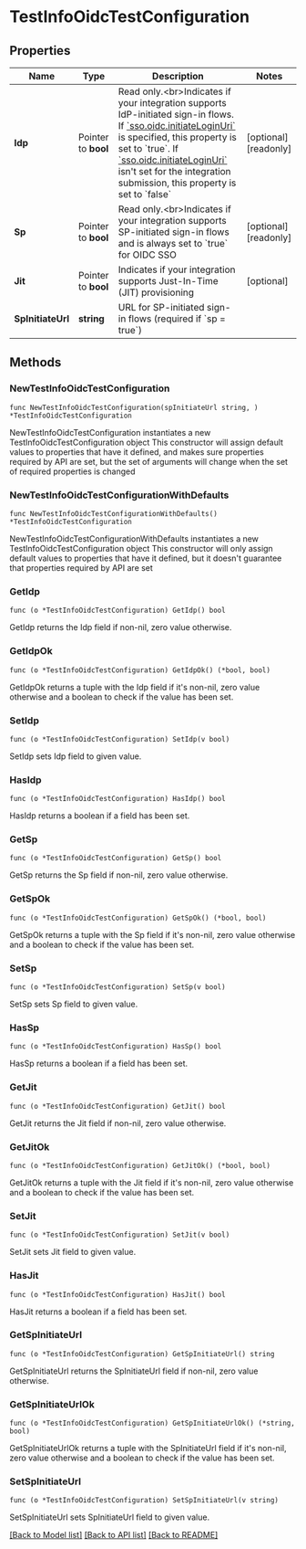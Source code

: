 # TestInfoOidcTestConfiguration

## Properties

Name | Type | Description | Notes
------------ | ------------- | ------------- | -------------
**Idp** | Pointer to **bool** | Read only.&lt;br&gt;Indicates if your integration supports IdP-initiated sign-in flows. If [&#x60;sso.oidc.initiateLoginUri&#x60;](/openapi/okta-management/management/tag/YourOinIntegrations/#tag/YourOinIntegrations/operation/createSubmission!path&#x3D;sso/oidc/initiateLoginUri&amp;t&#x3D;request) is specified, this property is set to &#x60;true&#x60;. If [&#x60;sso.oidc.initiateLoginUri&#x60;](/openapi/okta-management/management/tag/YourOinIntegrations/#tag/YourOinIntegrations/operation/createSubmission!path&#x3D;sso/oidc/initiateLoginUri&amp;t&#x3D;request) isn&#39;t set for the integration submission, this property is set to &#x60;false&#x60; | [optional] [readonly] 
**Sp** | Pointer to **bool** | Read only.&lt;br&gt;Indicates if your integration supports SP-initiated sign-in flows and is always set to &#x60;true&#x60; for OIDC SSO | [optional] [readonly] 
**Jit** | Pointer to **bool** | Indicates if your integration supports Just-In-Time (JIT) provisioning | [optional] 
**SpInitiateUrl** | **string** | URL for SP-initiated sign-in flows (required if &#x60;sp &#x3D; true&#x60;) | 

## Methods

### NewTestInfoOidcTestConfiguration

`func NewTestInfoOidcTestConfiguration(spInitiateUrl string, ) *TestInfoOidcTestConfiguration`

NewTestInfoOidcTestConfiguration instantiates a new TestInfoOidcTestConfiguration object
This constructor will assign default values to properties that have it defined,
and makes sure properties required by API are set, but the set of arguments
will change when the set of required properties is changed

### NewTestInfoOidcTestConfigurationWithDefaults

`func NewTestInfoOidcTestConfigurationWithDefaults() *TestInfoOidcTestConfiguration`

NewTestInfoOidcTestConfigurationWithDefaults instantiates a new TestInfoOidcTestConfiguration object
This constructor will only assign default values to properties that have it defined,
but it doesn't guarantee that properties required by API are set

### GetIdp

`func (o *TestInfoOidcTestConfiguration) GetIdp() bool`

GetIdp returns the Idp field if non-nil, zero value otherwise.

### GetIdpOk

`func (o *TestInfoOidcTestConfiguration) GetIdpOk() (*bool, bool)`

GetIdpOk returns a tuple with the Idp field if it's non-nil, zero value otherwise
and a boolean to check if the value has been set.

### SetIdp

`func (o *TestInfoOidcTestConfiguration) SetIdp(v bool)`

SetIdp sets Idp field to given value.

### HasIdp

`func (o *TestInfoOidcTestConfiguration) HasIdp() bool`

HasIdp returns a boolean if a field has been set.

### GetSp

`func (o *TestInfoOidcTestConfiguration) GetSp() bool`

GetSp returns the Sp field if non-nil, zero value otherwise.

### GetSpOk

`func (o *TestInfoOidcTestConfiguration) GetSpOk() (*bool, bool)`

GetSpOk returns a tuple with the Sp field if it's non-nil, zero value otherwise
and a boolean to check if the value has been set.

### SetSp

`func (o *TestInfoOidcTestConfiguration) SetSp(v bool)`

SetSp sets Sp field to given value.

### HasSp

`func (o *TestInfoOidcTestConfiguration) HasSp() bool`

HasSp returns a boolean if a field has been set.

### GetJit

`func (o *TestInfoOidcTestConfiguration) GetJit() bool`

GetJit returns the Jit field if non-nil, zero value otherwise.

### GetJitOk

`func (o *TestInfoOidcTestConfiguration) GetJitOk() (*bool, bool)`

GetJitOk returns a tuple with the Jit field if it's non-nil, zero value otherwise
and a boolean to check if the value has been set.

### SetJit

`func (o *TestInfoOidcTestConfiguration) SetJit(v bool)`

SetJit sets Jit field to given value.

### HasJit

`func (o *TestInfoOidcTestConfiguration) HasJit() bool`

HasJit returns a boolean if a field has been set.

### GetSpInitiateUrl

`func (o *TestInfoOidcTestConfiguration) GetSpInitiateUrl() string`

GetSpInitiateUrl returns the SpInitiateUrl field if non-nil, zero value otherwise.

### GetSpInitiateUrlOk

`func (o *TestInfoOidcTestConfiguration) GetSpInitiateUrlOk() (*string, bool)`

GetSpInitiateUrlOk returns a tuple with the SpInitiateUrl field if it's non-nil, zero value otherwise
and a boolean to check if the value has been set.

### SetSpInitiateUrl

`func (o *TestInfoOidcTestConfiguration) SetSpInitiateUrl(v string)`

SetSpInitiateUrl sets SpInitiateUrl field to given value.



[[Back to Model list]](../README.md#documentation-for-models) [[Back to API list]](../README.md#documentation-for-api-endpoints) [[Back to README]](../README.md)


